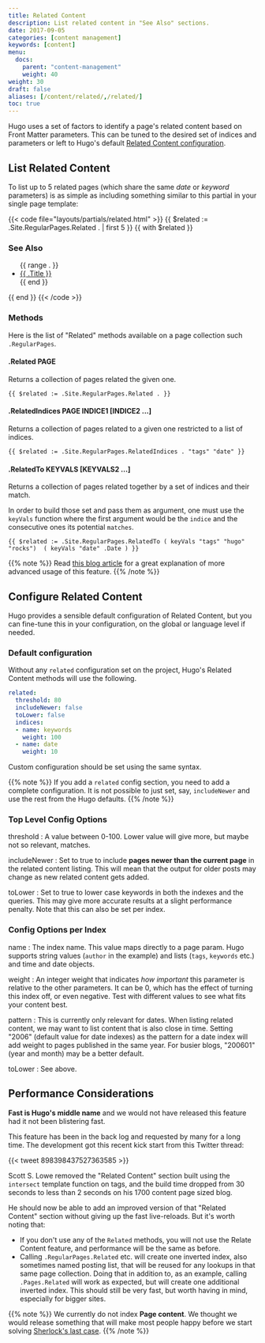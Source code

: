 ```yaml
---
title: Related Content
description: List related content in "See Also" sections.
date: 2017-09-05
categories: [content management]
keywords: [content]
menu:
  docs:
    parent: "content-management"
    weight: 40
weight: 30
draft: false
aliases: [/content/related/,/related/]
toc: true
---
```



Hugo uses a set of factors to identify a page's related content based on Front Matter parameters. This can be tuned to the desired set of indices and parameters or left to Hugo's default [Related Content configuration](#configure-related-content).

## List Related Content


To list up to 5 related pages (which share the same _date_ or _keyword_ parameters) is as simple as including something similar to this partial in your single page template:

{{< code file="layouts/partials/related.html" >}}
{{ $related := .Site.RegularPages.Related . | first 5 }}
{{ with $related }}
<h3>See Also</h3>
<ul>
	{{ range . }}
	<li><a href="{{ .RelPermalink }}">{{ .Title }}</a></li>
	{{ end }}
</ul>
{{ end }}
{{< /code >}}

### Methods

Here is the list of "Related" methods available on a page collection such `.RegularPages`.

#### .Related PAGE
Returns a collection of pages related the given one.

```
{{ $related := .Site.RegularPages.Related . }}
```

#### .RelatedIndices PAGE INDICE1 [INDICE2 ...]
Returns a collection of pages related to a given one restricted to a list of indices.

```
{{ $related := .Site.RegularPages.RelatedIndices . "tags" "date" }}
```

#### .RelatedTo KEYVALS [KEYVALS2 ...]
Returns a collection of pages related together by a set of indices and their match.

In order to build those set and pass them as argument, one must use the `keyVals` function where the first argument would be the `indice` and the consecutive ones its potential `matches`.

```
{{ $related := .Site.RegularPages.RelatedTo ( keyVals "tags" "hugo" "rocks")  ( keyVals "date" .Date ) }}
```

{{% note %}}
Read [this blog article](https://regisphilibert.com/blog/2018/04/hugo-optmized-relashionships-with-related-content/) for a great explanation of more advanced usage of this feature.
{{% /note %}}

## Configure Related Content
Hugo provides a sensible default configuration of Related Content, but you can fine-tune this in your configuration, on the global or language level if needed.

### Default configuration

Without any `related` configuration set on the project, Hugo's Related Content methods will use the following.

```yaml
related:
  threshold: 80
  includeNewer: false
  toLower: false
  indices:
  - name: keywords
    weight: 100
  - name: date
    weight: 10
```

Custom configuration should be set using the same syntax.

{{% note %}}
If you add a `related` config section, you need to add a complete configuration. It is not possible to just set, say, `includeNewer` and use the rest  from the Hugo defaults.
{{% /note %}}

### Top Level Config Options

threshold
:  A value between 0-100. Lower value will give more, but maybe not so relevant, matches.

includeNewer
:  Set to true to include **pages newer than the current page** in the related content listing. This will mean that the output for older posts may change as new related content gets added.

toLower
: Set to true to lower case keywords in both the indexes and the queries. This may give more accurate results at a slight performance penalty. Note that this can also be set per index.

### Config Options per Index

name
:  The index name. This value maps directly to a page param. Hugo supports string values (`author` in the example) and lists (`tags`, `keywords` etc.) and time and date objects.

weight
: An integer weight that indicates _how important_ this parameter is relative to the other parameters.  It can be 0, which has the effect of turning this index off, or even negative. Test with different values to see what fits your content best.

pattern
: This is currently only relevant for dates. When listing related content, we may want to list content that is also close in time. Setting "2006" (default value for date indexes) as the pattern for a date index will add weight to pages published in the same year. For busier blogs, "200601" (year and month) may be a better default.

toLower
: See above.

## Performance Considerations

**Fast is Hugo's middle name** and we would not have released this feature had it not been blistering fast.

This feature has been in the back log and requested by many for a long time. The development got this recent kick start from this Twitter thread:

{{< tweet 898398437527363585 >}}

Scott S. Lowe removed the "Related Content" section built using the `intersect` template function on tags, and the build time dropped from 30 seconds to less than 2 seconds on his 1700 content page sized blog.

He should now be able to add an improved version of that "Related Content" section without giving up the fast live-reloads. But it's worth noting that:

* If you don't use any of the `Related` methods, you will not use the Relate Content feature, and performance will be the same as before.
* Calling `.RegularPages.Related` etc. will create one inverted index, also sometimes named posting list, that will be reused for any lookups in that same page collection. Doing that in addition to, as an example, calling `.Pages.Related` will work as expected, but will create one additional inverted index. This should still be very fast, but worth having in mind, especially for bigger sites.

{{% note %}}
We currently do not index **Page content**. We thought we would release something that will make most people happy before we start solving [Sherlock's last case](https://github.com/joearms/sherlock).
{{% /note %}}
